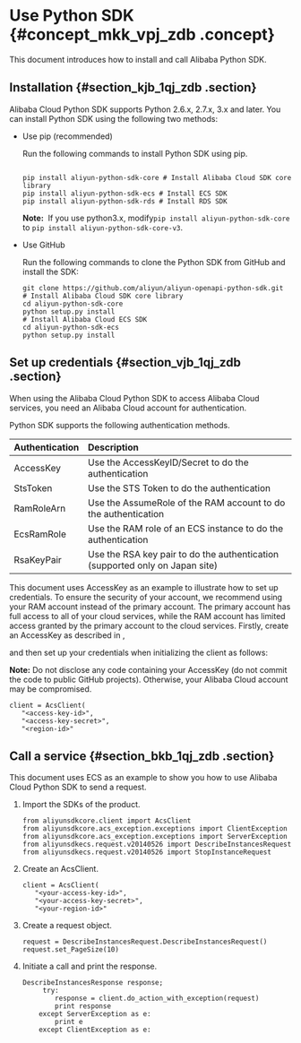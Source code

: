 # Use Python SDK {#concept_mkk_vpj_zdb .concept}

This document introduces how to install and call Alibaba Python SDK.

## Installation {#section_kjb_1qj_zdb .section}

Alibaba Cloud Python SDK supports Python 2.6.x, 2.7.x, 3.x and later. You can install Python SDK using the following two methods:

-   Use pip \(recommended\)

    Run the following commands to install Python SDK using pip.

    ```
    
    pip install aliyun-python-sdk-core # Install Alibaba Cloud SDK core library
    pip install aliyun-python-sdk-ecs # Install ECS SDK
    pip install aliyun-python-sdk-rds # Install RDS SDK
    ```

    **Note:**  If you use python3.x, modify`pip install aliyun-python-sdk-core` to `pip install aliyun-python-sdk-core-v3`.

-   Use GitHub

    Run the following commands to clone the Python SDK from GitHub and install the SDK:

    ```
    git clone https://github.com/aliyun/aliyun-openapi-python-sdk.git
    # Install Alibaba Cloud SDK core library
    cd aliyun-python-sdk-core
    python setup.py install
    # Install Alibaba Cloud ECS SDK
    cd aliyun-python-sdk-ecs
    python setup.py install
    ```


## Set up credentials {#section_vjb_1qj_zdb .section}

When using the Alibaba Cloud Python SDK to access Alibaba Cloud services, you need an Alibaba Cloud account for authentication.

Python SDK supports the following authentication methods.

|Authentication|Description|
|:-------------|:----------|
|AccessKey|Use the AccessKeyID/Secret to do the authentication|
|StsToken|Use the STS Token to do the authentication|
|RamRoleArn|Use the AssumeRole of the RAM account to do the authentication|
|EcsRamRole|Use the RAM role of an ECS instance to do the authentication|
|RsaKeyPair|Use the RSA key pair to do the authentication \(supported only on Japan site\)|

This document uses AccessKey as an example to illustrate how to set up credentials. To ensure the security of your account, we recommend using your RAM account instead of the primary account. The primary account has full access to all of your cloud services, while the RAM account has limited access granted by the primary account to the cloud services. Firstly, create an AccessKey as described in ,

and then set up your credentials when initializing the client as follows:

**Note:** Do not disclose any code containing your AccessKey \(do not commit the code to public GitHub projects\). Otherwise, your Alibaba Cloud account may be compromised.

```
client = AcsClient(
   "<access-key-id>", 
   "<access-key-secret>",
   "<region-id>"

```

## Call a service {#section_bkb_1qj_zdb .section}

This document uses ECS as an example to show you how to use Alibaba Cloud Python SDK to send a request.

1.  Import the SDKs of the product.

    ```
    from aliyunsdkcore.client import AcsClient
    from aliyunsdkcore.acs_exception.exceptions import ClientException
    from aliyunsdkcore.acs_exception.exceptions import ServerException
    from aliyunsdkecs.request.v20140526 import DescribeInstancesRequest
    from aliyunsdkecs.request.v20140526 import StopInstanceRequest
    ```

2.  Create an AcsClient.

    ```
    client = AcsClient(
       "<your-access-key-id>", 
       "<your-access-key-secret>",
       "<your-region-id>"
    
    ```

3.  Create a request object.

    ```
    request = DescribeInstancesRequest.DescribeInstancesRequest()
    request.set_PageSize(10)
    ```

4.  Initiate a call and print the response.

    ```
    DescribeInstancesResponse response;
         try:
            response = client.do_action_with_exception(request)
            print response
        except ServerException as e:
            print e
        except ClientException as e:
    ```


